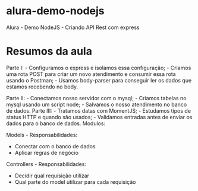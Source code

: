 # alura-demo-nodejs
Alura - Demo NodeJS - Criando API Rest com express

# Resumos da aula

Parte I:
    - Configuramos o express e isolamos essa configuração;
    - Criamos uma rota POST para criar um novo atendimento e consumir essa rota usando o Postman;
    - Usamos body-parser para conseguir ler os dados que estamos recebendo no body.

Parte II:
    - Conectamos nosso servidor com o mysql;
    - Criamos tabelas no mysql usando um script node;
    - Salvamos o nosso atendimento no banco de dados.
Parte III:
    - Tratamos datas com MomentJS;
    - Estudamos tipos de status HTTP e quando são usados;
    - Validamos entradas antes de enviar os dados para o banco de dados.
Modulos:

Models - Responsabilidades:
- Conectar com o banco de dados
- Aplicar regras de negócio

Controllers - Responsabilidades:
- Decidir qual requisição utilizar
- Qual parte do model utilizar para cada requisição